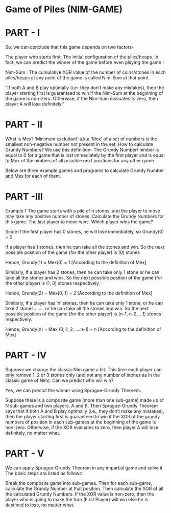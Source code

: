 # Game of Piles (NIM-GAME)
# PART - I
So, we can conclude that this game depends on two factors-

The player who starts first.
The initial configuration of the piles/heaps.
In fact, we can predict the winner of the game before even playing the game !

Nim-Sum : The cumulative XOR value of the number of coins/stones in each piles/heaps at any point of the game is called Nim-Sum at that point.

“If both A and B play optimally (i.e- they don’t make any mistakes), then the player starting first is guaranteed to win if the Nim-Sum at the beginning of the game is non-zero. Otherwise, if the Nim-Sum evaluates to zero, then player A will lose definitely.”

# PART - II
What is Mex?
‘Minimum excludant’ a.k.a ‘Mex’ of a set of numbers is the smallest non-negative number not present in the set.
How to calculate Grundy Numbers?
We use this definition- The Grundy Number/ nimber is equal to 0 for a game that is lost immediately by the first player and is equal to Mex of the nimbers of all possible next positions for any other game.

Below are three example games and programs to calculate Grundy Number and Mex for each of them.
# PART -III
Example 1
The game starts with a pile of n stones, and the player to move may take any positive number of stones. Calculate the Grundy Numbers for this game. The last player to move wins. Which player wins the game?

Since if the first player has 0 stones, he will lose immediately, so Grundy(0) = 0

If a player has 1 stones, then he can take all the stones and win. So the next possible position of the game (for the other player) is (0) stones

Hence, Grundy(1) = Mex(0) = 1 [According to the definition of Mex]

Similarly, If a player has 2 stones, then he can take only 1 stone or he can take all the stones and wins. So the next possible position of the game (for the other player) is (1, 0) stones respectively.

Hence, Grundy(2) = Mex(0, 1) = 2 [According to the definition of Mex]



Similarly, If a player has ‘n’ stones, then he can take only 1 stone, or he can take 2 stones…….. or he can take all the stones and win. So the next possible position of the game (for the other player) is (n-1, n-2,….1) stones respectively.

Hence, Grundy(n) = Mex (0, 1, 2, ….n-1) = n [According to the definition of Mex]
# PART - IV
Suppose we change the classic Nim game a bit. This time each player can only remove 1, 2 or 3 stones only (and not any number of stones as in the classic game of Nim). Can we predict who will win?

Yes, we can predict the winner using Sprague-Grundy Theorem.

Suppose there is a composite game (more than one sub-game) made up of N sub-games and two players, A and B. Then Sprague-Grundy Theorem says that if both A and B play optimally (i.e., they don’t make any mistakes), then the player starting first is guaranteed to win if the XOR of the grundy numbers of position in each sub-games at the beginning of the game is non-zero. Otherwise, if the XOR evaluates to zero, then player A will lose definitely, no matter what.
# PART - V
We can apply Sprague-Grundy Theorem in any impartial game and solve it. The basic steps are listed as follows:

Break the composite game into sub-games.
Then for each sub-game, calculate the Grundy Number at that position.
Then calculate the XOR of all the calculated Grundy Numbers.
If the XOR value is non-zero, then the player who is going to make the turn (First Player) will win else he is destined to lose, no matter what. 

